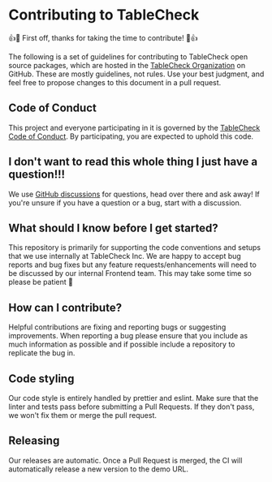 # Contributing to TableCheck

👍🎉 First off, thanks for taking the time to contribute! 🎉👍

The following is a set of guidelines for contributing to TableCheck open source packages, which are hosted in the [TableCheck Organization](https://github.com/tablecheck) on GitHub. These are mostly guidelines, not rules. Use your best judgment, and feel free to propose changes to this document in a pull request.

## Code of Conduct

This project and everyone participating in it is governed by the [TableCheck Code of Conduct](CODE_OF_CONDUCT.md). By participating, you are expected to uphold this code.

## I don't want to read this whole thing I just have a question!!!

We use [GitHub discussions](https://github.com/tablecheck/tablecheck-react-system/discussions) for questions, head over there and ask away! If you're unsure if you have a question or a bug, start with a discussion.

## What should I know before I get started?

This repository is primarily for supporting the code conventions and setups that we use internally at TableCheck Inc.
We are happy to accept bug reports and bug fixes but any feature requests/enhancements will need to be discussed by our internal Frontend team.
This may take some time so please be patient 🙇

## How can I contribute?

Helpful contributions are fixing and reporting bugs or suggesting improvements. When reporting a bug please ensure that you include as much information as possible and if possible include a repository to replicate the bug in.

## Code styling

Our code style is entirely handled by prettier and eslint. Make sure that the linter and tests pass before submitting a Pull Requests. If they don't pass, we won't fix them or merge the pull request.

## Releasing

Our releases are automatic. Once a Pull Request is merged, the CI will automatically release a new version to the demo URL.